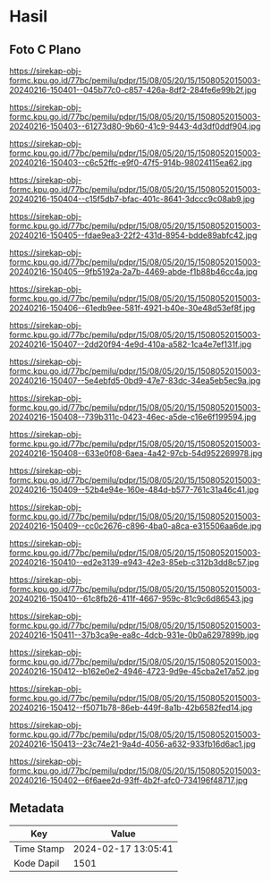 # Hasil

## Foto C Plano

https://sirekap-obj-formc.kpu.go.id/77bc/pemilu/pdpr/15/08/05/20/15/1508052015003-20240216-150401--045b77c0-c857-426a-8df2-284fe6e99b2f.jpg

https://sirekap-obj-formc.kpu.go.id/77bc/pemilu/pdpr/15/08/05/20/15/1508052015003-20240216-150403--61273d80-9b60-41c9-9443-4d3df0ddf904.jpg

https://sirekap-obj-formc.kpu.go.id/77bc/pemilu/pdpr/15/08/05/20/15/1508052015003-20240216-150403--c6c52ffc-e9f0-47f5-914b-98024115ea62.jpg

https://sirekap-obj-formc.kpu.go.id/77bc/pemilu/pdpr/15/08/05/20/15/1508052015003-20240216-150404--c15f5db7-bfac-401c-8641-3dccc9c08ab9.jpg

https://sirekap-obj-formc.kpu.go.id/77bc/pemilu/pdpr/15/08/05/20/15/1508052015003-20240216-150405--fdae9ea3-22f2-431d-8954-bdde89abfc42.jpg

https://sirekap-obj-formc.kpu.go.id/77bc/pemilu/pdpr/15/08/05/20/15/1508052015003-20240216-150405--9fb5192a-2a7b-4469-abde-f1b88b46cc4a.jpg

https://sirekap-obj-formc.kpu.go.id/77bc/pemilu/pdpr/15/08/05/20/15/1508052015003-20240216-150406--61edb9ee-581f-4921-b40e-30e48d53ef8f.jpg

https://sirekap-obj-formc.kpu.go.id/77bc/pemilu/pdpr/15/08/05/20/15/1508052015003-20240216-150407--2dd20f94-4e9d-410a-a582-1ca4e7ef131f.jpg

https://sirekap-obj-formc.kpu.go.id/77bc/pemilu/pdpr/15/08/05/20/15/1508052015003-20240216-150407--5e4ebfd5-0bd9-47e7-83dc-34ea5eb5ec9a.jpg

https://sirekap-obj-formc.kpu.go.id/77bc/pemilu/pdpr/15/08/05/20/15/1508052015003-20240216-150408--739b311c-0423-46ec-a5de-c16e6f199594.jpg

https://sirekap-obj-formc.kpu.go.id/77bc/pemilu/pdpr/15/08/05/20/15/1508052015003-20240216-150408--633e0f08-6aea-4a42-97cb-54d952269978.jpg

https://sirekap-obj-formc.kpu.go.id/77bc/pemilu/pdpr/15/08/05/20/15/1508052015003-20240216-150409--52b4e94e-160e-484d-b577-761c31a46c41.jpg

https://sirekap-obj-formc.kpu.go.id/77bc/pemilu/pdpr/15/08/05/20/15/1508052015003-20240216-150409--cc0c2676-c896-4ba0-a8ca-e315506aa6de.jpg

https://sirekap-obj-formc.kpu.go.id/77bc/pemilu/pdpr/15/08/05/20/15/1508052015003-20240216-150410--ed2e3139-e943-42e3-85eb-c312b3dd8c57.jpg

https://sirekap-obj-formc.kpu.go.id/77bc/pemilu/pdpr/15/08/05/20/15/1508052015003-20240216-150410--61c8fb26-411f-4667-959c-81c9c6d86543.jpg

https://sirekap-obj-formc.kpu.go.id/77bc/pemilu/pdpr/15/08/05/20/15/1508052015003-20240216-150411--37b3ca9e-ea8c-4dcb-931e-0b0a6297899b.jpg

https://sirekap-obj-formc.kpu.go.id/77bc/pemilu/pdpr/15/08/05/20/15/1508052015003-20240216-150412--b162e0e2-4946-4723-9d9e-45cba2e17a52.jpg

https://sirekap-obj-formc.kpu.go.id/77bc/pemilu/pdpr/15/08/05/20/15/1508052015003-20240216-150412--f5071b78-86eb-449f-8a1b-42b6582fed14.jpg

https://sirekap-obj-formc.kpu.go.id/77bc/pemilu/pdpr/15/08/05/20/15/1508052015003-20240216-150413--23c74e21-9a4d-4056-a632-933fb16d6ac1.jpg

https://sirekap-obj-formc.kpu.go.id/77bc/pemilu/pdpr/15/08/05/20/15/1508052015003-20240216-150402--6f6aee2d-93ff-4b2f-afc0-734196f48717.jpg


## Metadata

| Key        | Value               |
| ---------- | ------------------- |
| Time Stamp | 2024-02-17 13:05:41 |
| Kode Dapil | 1501                |



